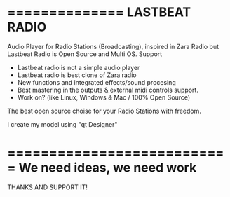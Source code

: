 ==============
LASTBEAT RADIO
==============

Audio Player for Radio Stations (Broadcasting), inspired in Zara Radio but Lastbeat Radio is Open Source and Multi OS. Support


* Lastbeat radio is not a simple audio player
* Lastbeat radio is best clone of Zara radio
* New functions and integrated effects/sound procesing
* Best mastering in the outputs & external midi controls support.
* Work on? (like Linux, Windows & Mac / 100% Open Source)

The best open source choise for your Radio Stations with freedom.



I create my model using "qt Designer"

===========================
We need ideas, we need work
===========================

THANKS AND SUPPORT IT!
